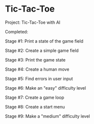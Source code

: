 # Tic-Tac-Toe

Project: Tic-Tac-Toe with AI

Completed:

Stage #1: Print a state of the game field

Stage #2: Create a simple game field

Stage #3: Print the game state

Stage #4: Create a human move

Stage #5: Find errors in user input

Stage #6: Make an "easy" difficulty level

Stage #7: Create a game loop

Stage #8: Create a start menu

Stage #9: Make a "medium" difficulty level